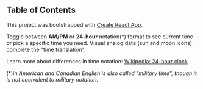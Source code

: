 ## Table of Contents

This project was bootstrapped with [Create React App](https://github.com/facebook/create-react-app).

Toggle between **AM/PM** or **24-hour** notation\(\*\) format to see current time or pick a specific time you need.
Visual analog data (sun and moon icons) complete the "time translation".

Learn more about differences in time notation:
[Wikipedia: 24-hour clock](https://en.wikipedia.org/wiki/24-hour_clock).


\(\*\)*in American and Canadian English is also called "military time", though it is not equivalent to military notation.*
